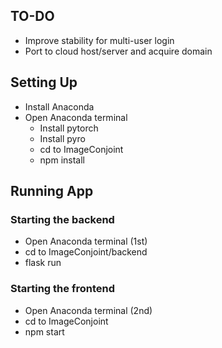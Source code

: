 ## TO-DO

- Improve stability for multi-user login
- Port to cloud host/server and acquire domain


## Setting Up

- Install Anaconda
- Open Anaconda terminal
    - Install pytorch
    - Install pyro
    - cd to ImageConjoint
    - npm install


## Running App

### Starting the backend

- Open Anaconda terminal (1st)
- cd to ImageConjoint/backend
- flask run

### Starting the frontend

- Open Anaconda terminal (2nd)
- cd to ImageConjoint
- npm start
